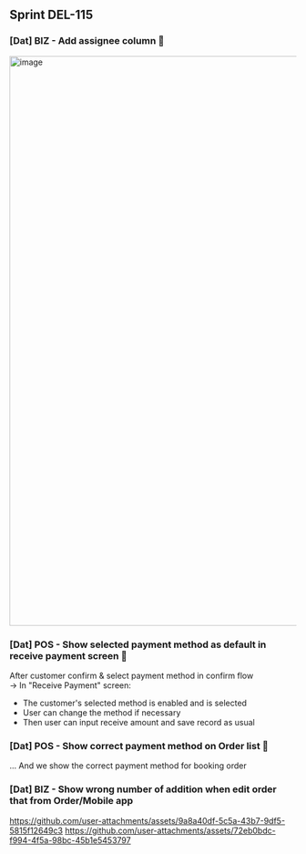 ## Sprint DEL-115


### [Dat] BIZ - Add assignee column 🚀

<img width="1000" alt="image" src="https://github.com/user-attachments/assets/613e180a-462f-407d-88bc-81afa37384e4">


### [Dat] POS - Show selected payment method as default in receive payment screen 🚀

After customer confirm & select payment method in confirm flow\
-> In "Receive Payment" screen:
- The customer's selected method is enabled and is selected
- User can change the method if necessary
- Then user can input receive amount and save record as usual


### [Dat] POS - Show correct payment method on Order list 🚀

... And we show the correct payment method for booking order


### [Dat] BIZ - Show wrong number of addition when edit order that from Order/Mobile app

https://github.com/user-attachments/assets/9a8a40df-5c5a-43b7-9df5-5815f12649c3
https://github.com/user-attachments/assets/72eb0bdc-f994-4f5a-98bc-45b1e5453797





